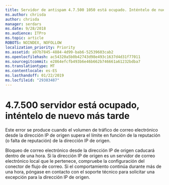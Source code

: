 ```yaml
---
title: Servidor de antispam 4.7.500 1050 está ocupado. Inténtelo de nuevo más tarde desde [XXX.XXX.XXX.XXX]
ms.author: chrisda
author: chrisda
manager: serdars
ms.date: 9/28/2018
ms.audience: ITPro
ms.topic: article
ROBOTS: NOINDEX, NOFOLLOW
localization_priority: Priority
ms.assetid: a97b7845-4884-4d99-bab6-52539603cab2
ms.openlocfilehash: ac54320a5b0b42743d98e493c1637d4d31f77011
ms.sourcegitcommit: e2864efcfb493b6e46b662b746661a61232bdba7
ms.translationtype: MT
ms.contentlocale: es-ES
ms.lasthandoff: 01/22/2019
ms.locfileid: "29383487"
---
```

# <a name="47500-server-busy-please-try-again-later"></a>4.7.500 servidor está ocupado, inténtelo de nuevo más tarde

Este error se produce cuando el volumen de tráfico de correo electrónico desde la dirección IP de origen supera el límite en función de la reputación (o falta de reputación) de la dirección IP de origen.
  
Bloqueo de correo electrónico desde la dirección IP de origen caducará dentro de una hora. Si la dirección IP de origen es un servidor de correo electrónico local que le pertenece, compruebe la configuración del conector de flujo de correo. Si el comportamiento continúa durante más de una hora, póngase en contacto con el soporte técnico para solicitar una excepción para la dirección IP de origen.
  

